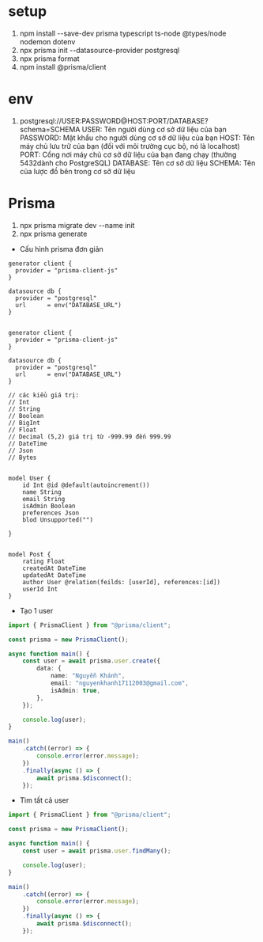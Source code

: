 # setup

1. npm install --save-dev prisma typescript ts-node @types/node nodemon dotenv
2. npx prisma init --datasource-provider postgresql
3. npx prisma format
4. npm install @prisma/client

# env

1. postgresql://USER:PASSWORD@HOST:PORT/DATABASE?schema=SCHEMA
   USER: Tên người dùng cơ sở dữ liệu của bạn
   PASSWORD: Mật khẩu cho người dùng cơ sở dữ liệu của bạn
   HOST: Tên máy chủ lưu trữ của bạn (đối với môi trường cục bộ, nó là localhost)
   PORT: Cổng nơi máy chủ cơ sở dữ liệu của bạn đang chạy (thường 5432dành cho PostgreSQL)
   DATABASE: Tên cơ sở dữ liệu
   SCHEMA: Tên của lược đồ bên trong cơ sở dữ liệu

# Prisma

1. npx prisma migrate dev --name init
2. npx prisma generate

-   Cấu hình prisma đơn giản

```prisma
generator client {
  provider = "prisma-client-js"
}

datasource db {
  provider = "postgresql"
  url      = env("DATABASE_URL")
}
```

```prisma

generator client {
  provider = "prisma-client-js"
}

datasource db {
  provider = "postgresql"
  url      = env("DATABASE_URL")
}

// các kiểu giá trị:
// Int
// String
// Boolean
// BigInt
// Float
// Decimal (5,2) giá trị từ -999.99 đến 999.99
// DateTime
// Json
// Bytes


model User {
    id Int @id @default(autoincrement())
    name String
    email String
    isAdmin Boolean
    preferences Json
    blod Unsupported("")

}


model Post {
    rating Float
    createdAt DateTime
    updatedAt DateTime
    author User @relation(feilds: [userId], references:[id])
    userId Int
}

```

-   Tạo 1 user

```ts
import { PrismaClient } from "@prisma/client";

const prisma = new PrismaClient();

async function main() {
    const user = await prisma.user.create({
        data: {
            name: "Nguyễn Khánh",
            email: "nguyenkhanh17112003@gmail.com",
            isAdmin: true,
        },
    });

    console.log(user);
}

main()
    .catch((error) => {
        console.error(error.message);
    })
    .finally(async () => {
        await prisma.$disconnect();
    });
```

-   Tìm tất cả user

```ts
import { PrismaClient } from "@prisma/client";

const prisma = new PrismaClient();

async function main() {
    const user = await prisma.user.findMany();

    console.log(user);
}

main()
    .catch((error) => {
        console.error(error.message);
    })
    .finally(async () => {
        await prisma.$disconnect();
    });
```
